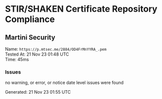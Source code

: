 # STIR/SHAKEN Certificate Repository Compliance

## Martini Security

Name: `https://p.mtsec.me/2884/OD4FrMnYYRA_.pem`\
Tested At: 21 Nov 23 01:48 UTC\
Time: 45ms

### Issues

no warning, or error, or notice date level issues were found

Generated: 21 Nov 23 01:55 UTC